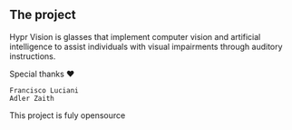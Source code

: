 ## The project
Hypr Vision is glasses that implement computer vision and artificial intelligence to assist individuals with visual impairments through auditory instructions.

Special thanks ❤️
```
Francisco Luciani
Adler Zaith
```
This project is fuly opensource
